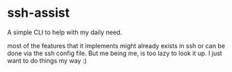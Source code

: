 # ssh-assist

A simple CLI to help with my daily need.

most of the features that it implements might already exists in ssh or can be done via the ssh config file.
But me being me, is too lazy to look it up. I just want to do things my way :)

